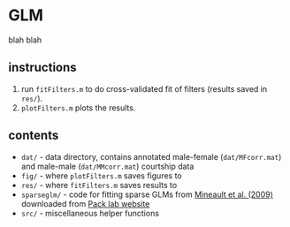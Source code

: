 # GLM
blah blah

## instructions
1. run `fitFilters.m` to do cross-validated fit of filters (results saved in `res/`). 
2. `plotFilters.m` plots the results.

## contents
- `dat/` - data directory, contains annotated male-female (`dat/MFcorr.mat`) and male-male (`dat/MMcorr.mat`) courtship data
- `fig/` - where `plotFilters.m` saves figures to
- `res/` - where `fitFilters.m` saves results to
- `sparseglm/` - code for fitting sparse GLMs from [Mineault et al. (2009)](http://www.journalofvision.org/content/9/10/17.full) downloaded from [Pack lab website](http://packlab.mcgill.ca/sparseglm.zip)
- `src/` - miscellaneous helper functions
